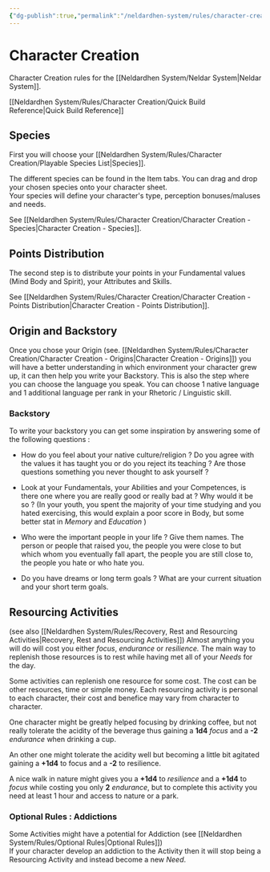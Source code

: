 ```yaml
---
{"dg-publish":true,"permalink":"/neldardhen-system/rules/character-creation/character-creation/"}
---
```



# Character Creation
Character Creation  rules for the  [[Neldardhen System/Neldar System\|Neldar System]].

[[Neldardhen System/Rules/Character Creation/Quick Build Reference\|Quick Build Reference]]

## Species
First you will choose your [[Neldardhen System/Rules/Character Creation/Playable Species List\|Species]].

The different species can be found in the Item tabs. You can drag and drop your chosen species onto your character sheet.  
Your species will define your character's type, perception bonuses/maluses and needs.

See [[Neldardhen System/Rules/Character Creation/Character Creation - Species\|Character Creation - Species]].

## Points Distribution
The second step is to distribute your points in your Fundamental values (Mind Body and Spirit), your Attributes and Skills.

See [[Neldardhen System/Rules/Character Creation/Character Creation - Points Distribution\|Character Creation - Points Distribution]].

## Origin and Backstory
Once you chose your Origin (see. [[Neldardhen System/Rules/Character Creation/Character Creation - Origins\|Character Creation - Origins]]) you will have a better understanding in which environment your character grew up, it can then help you write your Backstory.
This is also the step where you can choose the language you speak. You can choose 1 native language and 1 additional language per rank in your Rhetoric / Linguistic skill.

### Backstory
To write your backstory you can get some inspiration by answering some of the following questions :
- How do you feel about your native culture/religion ? Do you agree with the values it has taught you or do you reject its teaching ? Are those questions something you never thought to ask yourself ?
    
- Look at your Fundamentals, your Abilities and your Competences, is there one where you are really good or really bad at ? Why would it be so ? (In your youth, you spent the majority of your time studying and you hated exercising, this would explain a poor score in Body, but some better stat in _Memory_ and _Education_ )
    
- Who were the important people in your life ? Give them names. The person or people that raised you, the people you were close to but which whom you eventually fall apart, the people you are still close to, the people you hate or who hate you.
    
- Do you have dreams or long term goals ? What are your current situation and your short term goals.

## Resourcing Activities
(see also [[Neldardhen System/Rules/Recovery, Rest and Resourcing Activities\|Recovery, Rest and Resourcing Activities]])
Almost anything you will do will cost you either _focus_, _endurance_ or _resilience._ The main way to replenish those resources is to rest while having met all of your _Needs_ for the day.

Some activities can replenish one resource for some cost. The cost can be other resources, time or simple money. Each resourcing activity is personal to each character, their cost and benefice may vary from character to character.

One character might be greatly helped focusing by drinking coffee, but not really tolerate the acidity of the beverage thus gaining a **1d4** _focus_ and a **-2** _endurance_ when drinking a cup.

An other one might tolerate the acidity well but becoming a little bit agitated gaining a **+1d4** to focus and a **-2** to resilience.

A nice walk in nature might gives you a **+1d4** to _resilience_ and a **+1d4** to _focus_ while costing you only **2** _endurance_, but to complete this activity you need at least 1 hour and access to nature or a park.


### Optional Rules : Addictions
Some Activities might have a potential for Addiction (see [[Neldardhen System/Rules/Optional Rules\|Optional Rules]])  
If your character develop an addiction to the Activity then it will stop being a Resourcing Activity and instead become a new _Need_.